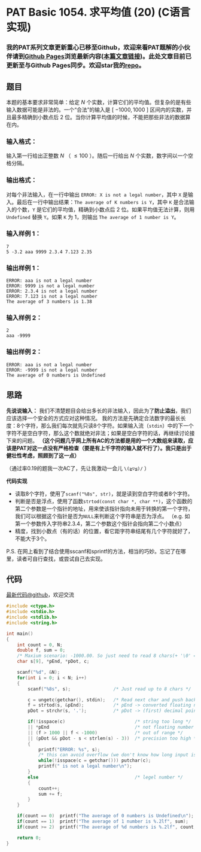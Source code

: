 # PAT Basic 1054. 求平均值 (20) (C语言实现)

### 我的PAT系列文章更新重心已移至Github，欢迎来看PAT题解的小伙伴请到[Github Pages](https://oliverlew.github.io/PAT)浏览最新内容([本篇文章链接](https://oliverlew.github.io/PAT/Basic/1054.html))。此处文章目前已更新至与Github Pages同步。欢迎star我的[repo](https://github.com/OliverLew/PAT)。

## 题目

本题的基本要求非常简单：给定 $N$ 个实数，计算它们的平均值。但复杂的是有些输入数据可能是非法的。一个“合法”的输入是 [ $-1000, 1000$ ]
区间内的实数，并且最多精确到小数点后 2 位。当你计算平均值的时候，不能把那些非法的数据算在内。

### 输入格式：

输入第一行给出正整数 $N$ （ $\le 100$ ）。随后一行给出 $N$ 个实数，数字间以一个空格分隔。

### 输出格式：

对每个非法输入，在一行中输出 `ERROR: X is not a legal number`，其中 `X` 是输入。最后在一行中输出结果：`The
average of K numbers is Y`，其中 `K` 是合法输入的个数，`Y` 是它们的平均值，精确到小数点后 2
位。如果平均值无法计算，则用 `Undefined` 替换 `Y`。如果 `K` 为 1，则输出 `The average of 1 number is
Y`。

### 输入样例 1：

    
    
    7
    5 -3.2 aaa 9999 2.3.4 7.123 2.35
    

### 输出样例 1：

    
    
    ERROR: aaa is not a legal number
    ERROR: 9999 is not a legal number
    ERROR: 2.3.4 is not a legal number
    ERROR: 7.123 is not a legal number
    The average of 3 numbers is 1.38
    

### 输入样例 2：

    
    
    2
    aaa -9999
    

### 输出样例 2：

    
    
    ERROR: aaa is not a legal number
    ERROR: -9999 is not a legal number
    The average of 0 numbers is Undefined
    



## 思路


**先说说输入：** 我们不清楚题目会给出多长的非法输入，因此为了**防止溢出**，我们应该选择一个安全的方式应对这种情况。
我的方法是先确定合法数字的最长长度：8个字符，那么我们每次就先只读8个字符。如果输入流（`stdin`）中的下一个字符不是空白字符，那么这个数就绝对非法；如果是空白字符的话，再继续讨论接下来的问题。
**（这个问题几乎网上所有AC的方法都是用的一个大数组来读取，应该是PAT对这一点没有严格检查（要是有上千字符的输入就不行了）。我只是出于健壮性考虑，照顾到了这一点）**

（通过率0.19的题我一次AC了，先让我激动一会儿 `\(≧▽≦)/` ）

**代码实现**

- 读取8个字符，使用了`scanf("%8s", str)`，就是读到空白字符或者8个字符。
- 判断是否是浮点，使用了函数`strtod(const char *, char **)`，这个函数的第二个参数是一个指针的地址，用来使该指针指向未用于转换的第一个字符，我们可以根据这个指针是否为`NULL`来判断这个字符串是否为浮点。
（e.g. 如第一个参数传入字符串2.3.4，第二个参数这个指针会指向第二个小数点）
- 精度，找到小数点（有的话）的位置，看它距字符串结尾有几个字符就好了，不能大于3个。

P.S. 在网上看到了结合使用sscanf和sprintf的方法，相当的巧妙。忘记了在哪里，读者可自行查找，或尝试自己去实现。

## 代码

[最新代码@github](https://github.com/OliverLew/PAT/blob/master/PATBasic/1054.c)，欢迎交流
```c
#include <ctype.h>
#include <stdio.h>
#include <stdlib.h>
#include <string.h>

int main()
{
    int count = 0, N;
    double f, sum = 0;
    /* Maxium scenario: -1000.00. So just need to read 8 chars(+ '\0' = 9) */
    char s[9], *pEnd, *pDot, c;

    scanf("%d", &N);
    for(int i = 0; i < N; i++)
    {
        scanf("%8s", s);                /* Just read up to 8 chars */

        c = ungetc(getchar(), stdin);   /* Read next char and push back */
        f = strtod(s, &pEnd);           /* pEnd -> converted floating number */
        pDot = strchr(s, '.');          /* pDot -> (first) decimal point */

        if(!isspace(c)                          /* string too long */
        || *pEnd                                /* not floating number */
        || (f > 1000 || f < -1000)              /* out of range */
        || (pDot && pDot - s < strlen(s) - 3))  /* precision too high */
        {
            printf("ERROR: %s", s);
            /* this can avoid overflow (we don't know how long input is) */
            while(!isspace(c = getchar())) putchar(c);
            printf(" is not a legal number\n");
        }
        else                                    /* legel number */
        {
            count++;
            sum += f;
        }
    }

    if(count == 0)  printf("The average of 0 numbers is Undefined\n");
    if(count == 1)  printf("The average of 1 number is %.2lf", sum);
    if(count >= 2)  printf("The average of %d numbers is %.2lf", count, sum / count);

    return 0;
}
```